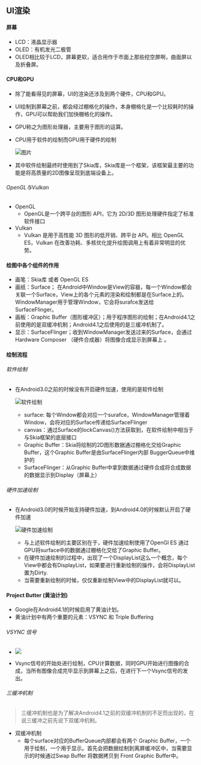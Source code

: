 ## UI渲染

#### 屏幕

- LCD：液晶显示器
- OLED：有机发光二极管
- OLED相比较于LCD，屏幕更软，适合用作于市面上那些挖空屏啊，曲面屏以及折叠屏。

#### CPU和GPU

- 除了能看得见的屏幕，UI的渲染还涉及到两个硬件，CPU和GPU。

- UI绘制到屏幕之前，都会经过棚格化的操作，本身棚格化是一个比较耗时的操作，GPU可以帮助我们加快棚格化的操作。

- GPU称之为图形处理器，主要用于图形的运算。

- CPU用于软件的绘制而GPU用于硬件的绘制

  ![图片](https://static001.geekbang.org/resource/image/1c/8d/1c94e50372ff29ef68690da92c6b468d.png)

- 其中软件绘制最终时使用到了Skia库，Skia库是一个框架，该框架最主要的功能是将高质量的2D图像呈现到底端设备上。

###### OpenGL与Vulkan

- OpenGL
  - OpenGL是一个跨平台的图形 API，它为 2D/3D 图形处理硬件指定了标准软件接口
- Vulkan
  - Vulkan 是用于高性能 3D 图形的低开销、跨平台 API。相比 OpenGL ES，Vulkan 在改善功耗、多核优化提升绘图调用上有着非常明显的优势。

#### 绘图中各个组件的作用

- 画笔：Skia库 或者 OpenGL ES
- 画纸：Surface； 在Android中Window是View的容器，每一个Window都会关联一个Surface，View上的各个元素的渲染和绘制都是在Surface上的。WindowManager用于管理Window，它会将surafce发送给SurfaceFlinger。
- 画板：Graphic Buffer（图形缓冲区）；用于程序图形的绘制；在Android4.1之前使用的是双缓冲机制；Android4.1之后使用的是三缓冲机制了。
- 显示：SurfaceFlinger；收到WindowManager发送过来的Surface，会通过 Hardware Composer （硬件合成器）将图像合成显示到屏幕上 。

#### 绘制流程

###### 软件绘制

- 在Android3.0之前的时候没有开启硬件加速，使用的是软件绘制

  
  
  ![软件绘制](https://static001.geekbang.org/resource/image/8f/97/8f85be65392fd7b575393e5665f49a97.png)
  
  - surface: 每个Window都会对应一个surafce，WindowManager管理着Window，会将对应的Surface传递给SurfaceFlinger
  - canvas：通过Surface的lockCanvas()方法获取到，在软件绘制中相当于与Skia框架的底层接口
  - Graphic Buffer：Skia将绘制的2D图形数据通过棚格化交给Graphic Buffer，这个Graphic Buffer是由SurfaceFlinger内部 BuggerQueue中维护的
  - SurfaceFlinger：从Graphic Buffer中拿到数据通过硬件合成将合成数据的数据显示到Display（屏幕上）

###### 硬件加速绘制

- 在Android3.0的时候开始支持硬件加速，到Android4.0的时候默认开启了硬件加速

  ![硬件加速绘制](https://static001.geekbang.org/resource/image/79/e8/79c315275abac0823971e5d6b9657be8.png)

  - 与上述软件绘制的主要区别在于，硬件加速绘制使用了OpenGl ES 通过GPU将surface中的数据通过棚格化交给了Graphic Buffer。
  - 在硬件加速绘制的过程中，出现了一个DisplayList这么一个概念，每个View中都会有DisplayList，如果要进行重新绘制的操作，会将DisplayList置为Dirty.
  - 当需要重新绘制的时候，仅仅重新绘制View中的DisplayList就可以。

#### Project Butter (黄油计划)

- Google在Android4.1的时候启用了黄油计划。
- 黄油计划中有两个重要的元素：VSYNC 和 Triple Buffering

###### VSYNC 信号

- ![](https://static001.geekbang.org/resource/image/06/bd/06753998a26642edd3481f85fc93c8bd.png)

- Vsync信号的开始处进行绘制，CPU计算数据，同时GPU开始进行图像的合成，当所有图像合成完毕显示到屏幕上之后，在进行下一个Vsync信号的发出。

###### 三缓冲机制

> 三缓冲机制也是为了解决Android4.1之前的双缓冲机制的不足而出现的，在说三缓冲之前先说下双缓冲机制。

- 双缓冲机制
  - 每个surface对应的BufferQueue内部都会有两个 Graphic Buffer，一个用于绘制，一个用于显示。首先会把数据绘制到离屏缓冲区中，当需要显示的时候通过Swap Buffer 将数据拷贝到 Front Graphic Buffer中。
